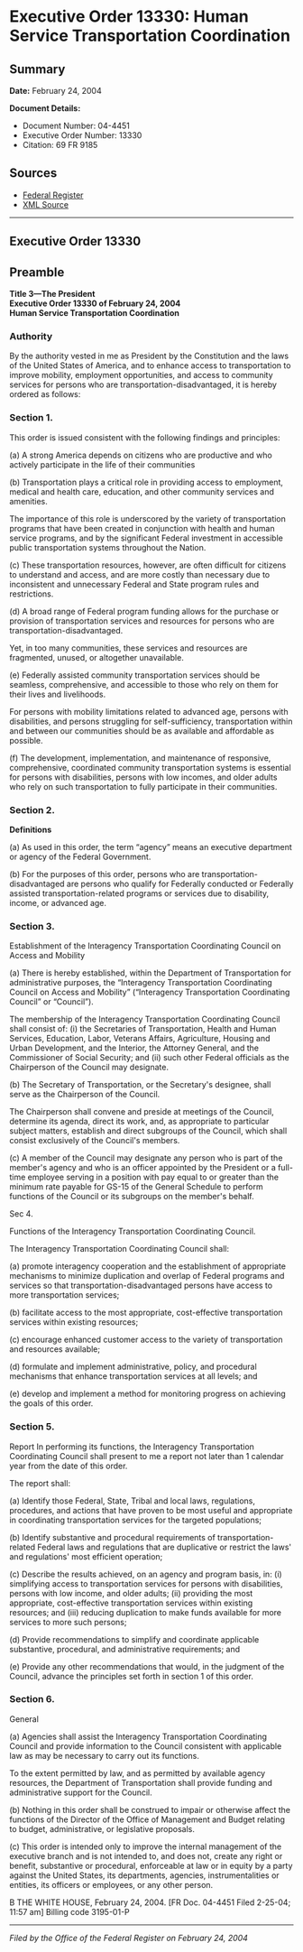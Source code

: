 # Executive Order 13330: Human Service Transportation Coordination

## Summary

**Date:** February 24, 2004

**Document Details:**
- Document Number: 04-4451
- Executive Order Number: 13330
- Citation: 69 FR 9185

## Sources
- [Federal Register](https://www.federalregister.gov/documents/2004/02/26/04-4451/human-service-transportation-coordination)
- [XML Source](https://www.federalregister.gov/documents/full_text/xml/2004/02/26/04-4451.xml)

---

## Executive Order 13330

## Preamble

**Title 3—The President**  
**Executive Order 13330 of February 24, 2004**  
**Human Service Transportation Coordination**

### Authority

By the authority vested in me as President by the Constitution and the laws of the United States of America, and to enhance access to transportation to improve mobility, employment opportunities, and access to community services for persons who are transportation-disadvantaged, it is hereby ordered as follows:
### Section 1.

This order is issued consistent with the following findings and principles:

(a) A strong America depends on citizens who are productive and who actively participate in the life of their communities

(b) Transportation plays a critical role in providing access to employment, medical and health care, education, and other community services and amenities.

The importance of this role is underscored by the variety of transportation programs that have been created in conjunction with health and human service programs, and by the significant Federal investment in accessible public transportation systems throughout the Nation.

(c) These transportation resources, however, are often difficult for citizens to understand and access, and are more costly than necessary due to inconsistent and unnecessary Federal and State program rules and restrictions.

(d) A broad range of Federal program funding allows for the purchase or provision of transportation services and resources for persons who are transportation-disadvantaged.

Yet, in too many communities, these services and resources are fragmented, unused, or altogether unavailable.

(e) Federally assisted community transportation services should be seamless, comprehensive, and accessible to those who rely on them for their lives and livelihoods.

For persons with mobility limitations related to advanced age, persons with disabilities, and persons struggling for self-sufficiency, transportation within and between our communities should be as available and affordable as possible.

(f) The development, implementation, and maintenance of responsive, comprehensive, coordinated community transportation systems is essential for persons with disabilities, persons with low incomes, and older adults who rely on such transportation to fully participate in their communities.
### Section 2.

**Definitions**

(a) As used in this order, the term “agency” means an executive department or agency of the Federal Government.

(b) For the purposes of this order, persons who are transportation-disadvantaged are persons who qualify for Federally conducted or Federally assisted transportation-related programs or services due to disability, income, or advanced age.
### Section 3.

Establishment of the Interagency Transportation Coordinating Council on Access and Mobility

(a) There is hereby established, within the Department of Transportation for administrative purposes, the “Interagency Transportation Coordinating Council on Access and Mobility” (“Interagency Transportation Coordinating Council” or “Council”).

The membership of the Interagency Transportation Coordinating Council shall consist of:
    (i) the Secretaries of Transportation, Health and Human Services, Education, Labor, Veterans Affairs, Agriculture, Housing and Urban Development, and the Interior, the Attorney General, and the Commissioner of Social Security; and
    (ii) such other Federal officials as the Chairperson of the Council may designate.

(b) The Secretary of Transportation, or the Secretary's designee, shall serve as the Chairperson of the Council.

The Chairperson shall convene and preside at meetings of the Council, determine its agenda, direct its work, and, as appropriate to particular subject matters, establish and direct subgroups of the Council, which shall consist exclusively of the Council's members.

(c) A member of the Council may designate any person who is part of the member's agency and who is an officer appointed by the President or a full-time employee serving in a position with pay equal to or greater than the minimum rate payable for GS-15 of the General Schedule to perform functions of the Council or its subgroups on the member's behalf.

Sec 4.

Functions of the Interagency Transportation Coordinating Council.

The Interagency Transportation Coordinating Council shall:

(a) promote interagency cooperation and the establishment of appropriate mechanisms to minimize duplication and overlap of Federal programs and services so that transportation-disadvantaged persons have access to more transportation services;

(b) facilitate access to the most appropriate, cost-effective transportation services within existing resources;

(c) encourage enhanced customer access to the variety of transportation and resources available;

(d) formulate and implement administrative, policy, and procedural mechanisms that enhance transportation services at all levels; and

(e) develop and implement a method for monitoring progress on achieving the goals of this order.
### Section 5.

Report
In performing its functions, the Interagency Transportation Coordinating Council shall present to me a report not later than 1 calendar year from the date of this order.

The report shall:

(a) Identify those Federal, State, Tribal and local laws, regulations, procedures, and actions that have proven to be most useful and appropriate in coordinating transportation services for the targeted populations;

(b) Identify substantive and procedural requirements of transportation-related Federal laws and regulations that are duplicative or restrict the laws' and regulations' most efficient operation;

(c) Describe the results achieved, on an agency and program basis, in: (i) simplifying access to transportation services for persons with disabilities, persons with low income, and older adults; (ii) providing the most appropriate, cost-effective transportation services within existing resources; and (iii) reducing duplication to make funds available for more services to more such persons;

(d) Provide recommendations to simplify and coordinate applicable substantive, procedural, and administrative requirements; and

(e) Provide any other recommendations that would, in the judgment of the Council, advance the principles set forth in section 1 of this order.
### Section 6.

General

(a) Agencies shall assist the Interagency Transportation Coordinating Council and provide information to the Council consistent with applicable law as may be necessary to carry out its functions.

To the extent permitted by law, and as permitted by available agency resources, the Department of Transportation shall provide funding and administrative support for the Council.

(b) Nothing in this order shall be construed to impair or otherwise affect the functions of the Director of the Office of Management and Budget relating to budget, administrative, or legislative proposals.

(c) This order is intended only to improve the internal management of the executive branch and is not intended to, and does not, create any 
right or benefit, substantive or procedural, enforceable at law or in equity by a party against the United States, its departments, agencies, instrumentalities or entities, its officers or employees, or any other person.

B
THE WHITE HOUSE,
February 24, 2004.
[FR Doc. 04-4451
Filed 2-25-04; 11:57 am]
Billing code 3195-01-P

---

*Filed by the Office of the Federal Register on February 24, 2004*
